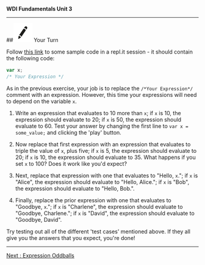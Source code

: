 **WDI Fundamentals Unit 3**

---

##![Your Turn](../assets/exercise.png) Your Turn

Follow [this link](http://repl.it/ajt) to some sample code in a repl.it session - it should contain the following code:

```javascript
var x;
/* Your Expression */
```

As in the previous exercise, your job is to replace the `/*Your Expression*/` comment with an expression. However, this time your expressions will need to depend on the variable `x`.

1. Write an expression that evaluates to 10 more than `x`; if `x` is 10, the expression should evaluate to 20; if `x` is 50, the expression should evaluate to 60. Test your answer by changing the first line to `var x = some_value;` and clicking the 'play' button.

2. Now replace that first expression with an expression that evaluates to triple the value of `x`, plus five; if `x` is 5, the expression should evaluate to 20; if `x` is 10, the expression should evaluate to 35. What happens if you set `x` to 100? Does it work like you'd expect?

3. Next, replace that expression with one that evaluates to "Hello, `x`."; if `x` is "Alice", the expression should evaluate to "Hello, Alice."; if `x` is "Bob", the expression should evaluate to "Hello, Bob.".

4. Finally, replace the prior expression with one that evaluates to "Goodbye, `x`."; if `x` is "Charlene", the expression should evaluate to "Goodbye, Charlene."; if `x` is "David", the expression should evaluate to "Goodbye, David".

Try testing out all of the different 'test cases' mentioned above. If they all give you the answers that you expect, you're done!

---
[Next : Expression Oddballs](08_lesson.md)

